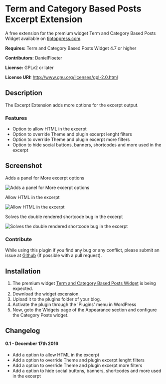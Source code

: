 Term and Category Based Posts Excerpt Extension
===============================================

A free extension for the premium widget Term and Category Based Posts Widget available on <a target="_blank" href="http://tiptoppress.com/?utm_source=github&utm_campaign=description_tpee&utm_medium=web">tiptoppress.com</a>.

**Requires:** Term and Category Based Posts Widget 4.7 or higher

**Contributors:** DanielFloeter
  
**License:** GPLv2 or later 
  
**License URI:** http://www.gnu.org/licenses/gpl-2.0.html


## Description
The Excerpt Extension adds more options for the excerpt output.

### Features
* Option to allow HTML in the excerpt
* Option to override Theme and plugin excerpt lenght filters
* Option to override Theme and plugin excerpt more filters
* Option to hide social buttons, banners, shortcodes and more used in the excerpt

## Screenshot
Adds a panel for More excerpt options

![Adds a panel for More excerpt options](https://github.com/tiptoppress/term-posts-excerpt-extension/blob/master/screenshot-1.PNG?raw=true "Adds a panel for More excerpt options")

Allow HTML in the excerpt

![Allow HTML in the excerpt](https://github.com/tiptoppress/term-posts-excerpt-extension/blob/master/screenshot-2.PNG?raw=true "Allow HTML in the excerpt")

Solves the double rendered shortcode bug in the excerpt

![Solves the double rendered shortcode bug in the excerpt](https://github.com/tiptoppress/term-posts-excerpt-extension/blob/master/screenshot-3.PNG?raw=true "Solves the double rendered shortcode bug in the excerpt")


### Contribute
While using this plugin if you find any bug or any conflict, please submit an issue at 
[Github](https://github.com/tiptoppress/term-posts-excerpt-extension) (If possible with a pull request). 

## Installation
1. The premium widget <a target="_blank" href="http://tiptoppress.com/?utm_source=github&utm_campaign=installation_tpee&utm_medium=web">Term and Category Based Posts Widget</a> is being expected.
2. Download the widget excension.
3. Upload it to the plugins folder of your blog.
4. Activate the plugin through the 'Plugins' menu in WordPress
5. Now, goto the Widgets page of the Appearance section and configure the Category Posts widget.

## Changelog
#### 0.1 - December 17th 2016
* Add a option to allow HTML in the excerpt
* Add a option to override Theme and plugin excerpt lenght filters
* Add a option to override Theme and plugin excerpt more filters
* Add a option to hide social buttons, banners, shortcodes and more used in the excerpt
